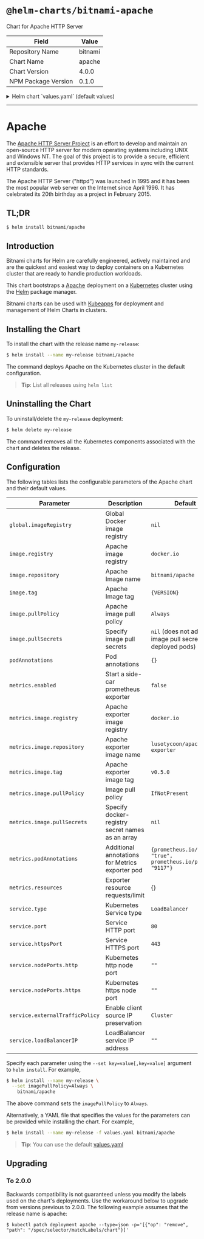 # `@helm-charts/bitnami-apache`

Chart for Apache HTTP Server

| Field               | Value   |
| ------------------- | ------- |
| Repository Name     | bitnami |
| Chart Name          | apache  |
| Chart Version       | 4.0.0   |
| NPM Package Version | 0.1.0   |

<details>

<summary>Helm chart `values.yaml` (default values)</summary>

```yaml
## Global Docker image registry
## Please, note that this will override the image registry for all the images, including dependencies, configured to use the global value
##
# global:
#   imageRegistry:

## Bitnami Apache image version
## ref: https://hub.docker.com/r/bitnami/apache/tags/
##
image:
  registry: docker.io
  repository: bitnami/apache
  tag: 2.4.37
  ## Specify a imagePullPolicy
  ## ref: http://kubernetes.io/docs/user-guide/images/#pre-pulling-images
  ##
  pullPolicy: Always
  ## Optionally specify an array of imagePullSecrets.
  ## Secrets must be manually created in the namespace.
  ## ref: https://kubernetes.io/docs/tasks/configure-pod-container/pull-image-private-registry/
  ##
  # pullSecrets:
  #   - myRegistrKeySecretName

## Pod annotations
## ref: https://kubernetes.io/docs/concepts/overview/working-with-objects/annotations/
##
podAnnotations: {}
## Prometheus Exporter / Metrics
##
metrics:
  enabled: false
  image:
    registry: docker.io
    repository: lusotycoon/apache-exporter
    tag: v0.5.0
    pullPolicy: IfNotPresent
    ## Optionally specify an array of imagePullSecrets.
    ## Secrets must be manually created in the namespace.
    ## ref: https://kubernetes.io/docs/tasks/configure-pod-container/pull-image-private-registry/
    ##
    # pullSecrets:
    #   - myRegistrKeySecretName
    ## Metrics exporter pod Annotation and Labels
  podAnnotations:
    prometheus.io/scrape: 'true'
    prometheus.io/port: '9117'
  ## Metrics exporter resource requests and limits
  ## ref: http://kubernetes.io/docs/user-guide/compute-resources/
  ##
  # resources: {}
service:
  type: LoadBalancer
  # HTTP Port
  port: 80
  # HTTPS Port
  httpsPort: 443
  ##
  ## nodePorts:
  ##   http: <to set explicitly, choose port between 30000-32767>
  ##   https: <to set explicitly, choose port between 30000-32767>
  ## loadBalancerIP:
  nodePorts:
    http: ''
    https: ''
  ## Enable client source IP preservation
  ## ref http://kubernetes.io/docs/tasks/access-application-cluster/create-external-load-balancer/#preserving-the-client-source-ip
  ##
  externalTrafficPolicy: Cluster
```

</details>

---

# Apache

The [Apache HTTP Server Project](https://httpd.apache.org/) is an effort to develop and maintain an open-source HTTP server for modern operating systems including UNIX and Windows NT. The goal of this project is to provide a secure, efficient and extensible server that provides HTTP services in sync with the current HTTP standards.

The Apache HTTP Server ("httpd") was launched in 1995 and it has been the most popular web server on the Internet since April 1996. It has celebrated its 20th birthday as a project in February 2015.

## TL;DR

```bash
$ helm install bitnami/apache
```

## Introduction

Bitnami charts for Helm are carefully engineered, actively maintained and are the quickest and easiest way to deploy containers on a Kubernetes cluster that are ready to handle production workloads.

This chart bootstraps a [Apache](https://github.com/bitnami/bitnami-docker-apache) deployment on a [Kubernetes](http://kubernetes.io) cluster using the [Helm](https://helm.sh) package manager.

Bitnami charts can be used with [Kubeapps](https://kubeapps.com/) for deployment and management of Helm Charts in clusters.

## Installing the Chart

To install the chart with the release name `my-release`:

```bash
$ helm install --name my-release bitnami/apache
```

The command deploys Apache on the Kubernetes cluster in the default configuration.

> **Tip**: List all releases using `helm list`

## Uninstalling the Chart

To uninstall/delete the `my-release` deployment:

```bash
$ helm delete my-release
```

The command removes all the Kubernetes components associated with the chart and deletes the release.

## Configuration

The following tables lists the configurable parameters of the Apache chart and their default values.

| Parameter                       | Description                                      | Default                                                      |
| ------------------------------- | ------------------------------------------------ | ------------------------------------------------------------ |
| `global.imageRegistry`          | Global Docker image registry                     | `nil`                                                        |
| `image.registry`                | Apache image registry                            | `docker.io`                                                  |
| `image.repository`              | Apache Image name                                | `bitnami/apache`                                             |
| `image.tag`                     | Apache Image tag                                 | `{VERSION}`                                                  |
| `image.pullPolicy`              | Apache image pull policy                         | `Always`                                                     |
| `image.pullSecrets`             | Specify image pull secrets                       | `nil` (does not add image pull secrets to deployed pods)     |
| `podAnnotations`                | Pod annotations                                  | `{}`                                                         |
| `metrics.enabled`               | Start a side-car prometheus exporter             | `false`                                                      |
| `metrics.image.registry`        | Apache exporter image registry                   | `docker.io`                                                  |
| `metrics.image.repository`      | Apache exporter image name                       | `lusotycoon/apache-exporter`                                 |
| `metrics.image.tag`             | Apache exporter image tag                        | `v0.5.0`                                                     |
| `metrics.image.pullPolicy`      | Image pull policy                                | `IfNotPresent`                                               |
| `metrics.image.pullSecrets`     | Specify docker-registry secret names as an array | `nil`                                                        |
| `metrics.podAnnotations`        | Additional annotations for Metrics exporter pod  | `{prometheus.io/scrape: "true", prometheus.io/port: "9117"}` |
| `metrics.resources`             | Exporter resource requests/limit                 | {}                                                           |
| `service.type`                  | Kubernetes Service type                          | `LoadBalancer`                                               |
| `service.port`                  | Service HTTP port                                | `80`                                                         |
| `service.httpsPort`             | Service HTTPS port                               | `443`                                                        |
| `service.nodePorts.http`        | Kubernetes http node port                        | `""`                                                         |
| `service.nodePorts.https`       | Kubernetes https node port                       | `""`                                                         |
| `service.externalTrafficPolicy` | Enable client source IP preservation             | `Cluster`                                                    |
| `service.loadBalancerIP`        | LoadBalancer service IP address                  | `""`                                                         |

Specify each parameter using the `--set key=value[,key=value]` argument to `helm install`. For example,

```bash
$ helm install --name my-release \
  --set imagePullPolicy=Always \
    bitnami/apache
```

The above command sets the `imagePullPolicy` to `Always`.

Alternatively, a YAML file that specifies the values for the parameters can be provided while installing the chart. For example,

```bash
$ helm install --name my-release -f values.yaml bitnami/apache
```

> **Tip**: You can use the default [values.yaml](values.yaml)

## Upgrading

### To 2.0.0

Backwards compatibility is not guaranteed unless you modify the labels used on the chart's deployments.
Use the workaround below to upgrade from versions previous to 2.0.0. The following example assumes that the release name is apache:

```console
$ kubectl patch deployment apache --type=json -p='[{"op": "remove", "path": "/spec/selector/matchLabels/chart"}]'
```
